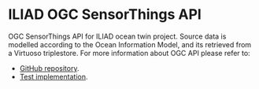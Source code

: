 # ILIAD OGC SensorThings API 
OGC SensorThings API for ILIAD ocean twin project.
Source data is modelled according to the Ocean Information Model, and its retrieved from a Virtuoso triplestore.
For more information about OGC API please refer to:
* [GitHub repository](https://github.com/opengeospatial/sensorthings).
* [Test implementation](https://developers.sensorup.com/docs/#observations_get).

